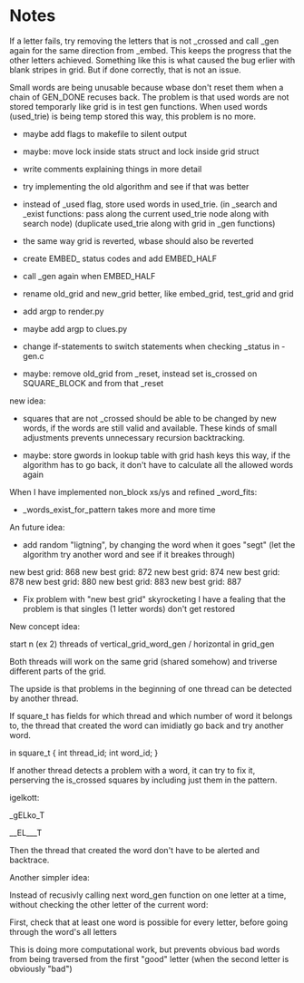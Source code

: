 # Notes

If a letter fails, try removing the letters that is not _crossed and call _gen again for the same direction from _embed.
This keeps the progress that the other letters achieved. Something like this is what caused the bug erlier with blank stripes in grid. But if done correctly, that is not an issue.

Small words are being unusable because wbase don't reset them when a chain of GEN_DONE recuses back.
The problem is that used words are not stored temporarly like grid is in test gen functions.
When used words (used_trie) is being temp stored this way, this problem is no more.

- maybe add flags to makefile to silent output
- maybe: move lock inside stats struct and lock inside grid struct
- write comments explaining things in more detail
- try implementing the old algorithm and see if that was better

- instead of _used flag, store used words in used_trie.
  (in _search and _exist functions: pass along the current used_trie node along with search node)
  (duplicate used_trie along with grid in _gen functions)

- the same way grid is reverted, wbase should also be reverted
- create EMBED_ status codes and add EMBED_HALF
- call _gen again when EMBED_HALF
- rename old_grid and new_grid better, like embed_grid, test_grid and grid

- add argp to render.py
- maybe add argp to clues.py

- change if-statements to switch statements when checking _status in -gen.c

- maybe: remove old_grid from _reset, instead set is_crossed on SQUARE_BLOCK and from that _reset

new idea:
- squares that are not _crossed should be able to be changed by new words,
  if the words are still valid and available.
  These kinds of small adjustments prevents unnecessary recursion backtracking.


- maybe: store gwords in lookup table with grid hash keys
this way, if the algorithm has to go back,
it don't have to calculate all the allowed words again


When I have implemented non_block xs/ys and refined _word_fits:
- _words_exist_for_pattern takes more and more time


An future idea:

- add random "ligtning", by changing the word when it goes "segt"
  (let the algorithm try another word and see if it breakes through)


new best grid: 868
new best grid: 872
new best grid: 874
new best grid: 878
new best grid: 880
new best grid: 883
new best grid: 887

- Fix problem with "new best grid" skyrocketing
I have a fealing that the problem is that singles (1 letter words) don't get restored

New concept idea:

start n (ex 2) threads of vertical_grid_word_gen / horizontal in grid_gen

Both threads will work on the same grid (shared somehow) and triverse
different parts of the grid.

The upside is that problems in the beginning of one thread can be detected by another thread.

If square_t has fields for which thread and which number of word it belongs to,
the thread that created the word can imidiatly go back and try another word.

in square_t
{
  int thread_id;
  int word_id;
}

If another thread detects a problem with a word, it can try to fix it,
perserving the is_crossed squares by including just them in the pattern.

igelkott:

_gELko_T

__EL___T

Then the thread that created the word don't have to be alerted and backtrace.



Another simpler idea:

Instead of recusivly calling next word_gen function on one letter at a time,
without checking the other letter of the current word:

First, check that at least one word is possible for every letter, before
going through the word's all letters

This is doing more computational work, but prevents obvious bad words from 
being traversed from the first "good" letter
(when the second letter is obviously "bad")

